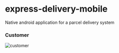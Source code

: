 # express-delivery-mobile
Native android application for a parcel delivery system

### Customer

![customer](https://user-images.githubusercontent.com/52739523/155837739-4c2e7fec-af18-4c2a-9b77-56afa3ffcfa0.png)
